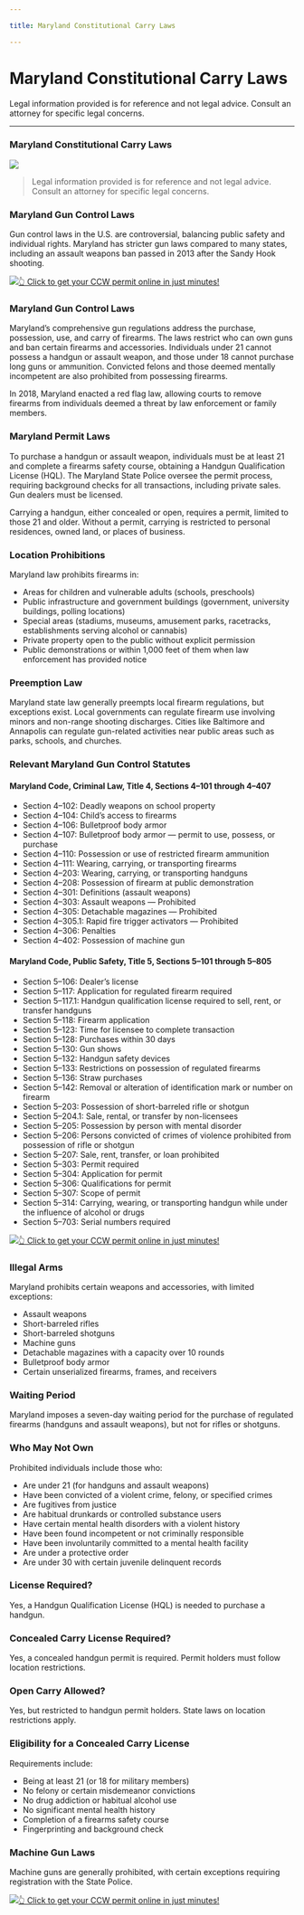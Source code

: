 ```yaml
---

title: Maryland Constitutional Carry Laws

---
```


# Maryland Constitutional Carry Laws

Legal information provided is for reference and not legal advice. Consult an attorney for specific legal concerns. 

* * *

### Maryland Constitutional Carry Laws

![](https://cdn-images-1.medium.com/max/1200/1*_-JnIt1bvQcH6kOhMc46Jg.png)

> Legal information provided is for reference and not legal advice. Consult an attorney for specific legal concerns.

### Maryland Gun Control Laws

Gun control laws in the U.S. are controversial, balancing public safety and individual rights. Maryland has stricter gun laws compared to many states, including an assault weapons ban passed in 2013 after the Sandy Hook shooting.

[![](https://cdn-images-1.medium.com/max/1200/1*aCmvRhaa5Xjz4zDZxHzAjg.png)](https://serp.ly/ccw)[👆 Click to get your CCW permit online in just minutes!](https://serp.ly/ccw)

### Maryland Gun Control Laws

Maryland’s comprehensive gun regulations address the purchase, possession, use, and carry of firearms. The laws restrict who can own guns and ban certain firearms and accessories. Individuals under 21 cannot possess a handgun or assault weapon, and those under 18 cannot purchase long guns or ammunition. Convicted felons and those deemed mentally incompetent are also prohibited from possessing firearms.

In 2018, Maryland enacted a red flag law, allowing courts to remove firearms from individuals deemed a threat by law enforcement or family members.

### Maryland Permit Laws

To purchase a handgun or assault weapon, individuals must be at least 21 and complete a firearms safety course, obtaining a Handgun Qualification License (HQL). The Maryland State Police oversee the permit process, requiring background checks for all transactions, including private sales. Gun dealers must be licensed.

Carrying a handgun, either concealed or open, requires a permit, limited to those 21 and older. Without a permit, carrying is restricted to personal residences, owned land, or places of business.

### Location Prohibitions

Maryland law prohibits firearms in:

  * Areas for children and vulnerable adults (schools, preschools)
  * Public infrastructure and government buildings (government, university buildings, polling locations)
  * Special areas (stadiums, museums, amusement parks, racetracks, establishments serving alcohol or cannabis)
  * Private property open to the public without explicit permission
  * Public demonstrations or within 1,000 feet of them when law enforcement has provided notice



### Preemption Law

Maryland state law generally preempts local firearm regulations, but exceptions exist. Local governments can regulate firearm use involving minors and non-range shooting discharges. Cities like Baltimore and Annapolis can regulate gun-related activities near public areas such as parks, schools, and churches.

### Relevant Maryland Gun Control Statutes

#### Maryland Code, Criminal Law, Title 4, Sections 4–101 through 4–407

  * Section 4–102: Deadly weapons on school property
  * Section 4–104: Child’s access to firearms
  * Section 4–106: Bulletproof body armor
  * Section 4–107: Bulletproof body armor — permit to use, possess, or purchase
  * Section 4–110: Possession or use of restricted firearm ammunition
  * Section 4–111: Wearing, carrying, or transporting firearms
  * Section 4–203: Wearing, carrying, or transporting handguns
  * Section 4–208: Possession of firearm at public demonstration
  * Section 4–301: Definitions (assault weapons)
  * Section 4–303: Assault weapons — Prohibited
  * Section 4–305: Detachable magazines — Prohibited
  * Section 4–305.1: Rapid fire trigger activators — Prohibited
  * Section 4–306: Penalties
  * Section 4–402: Possession of machine gun



#### Maryland Code, Public Safety, Title 5, Sections 5–101 through 5–805

  * Section 5–106: Dealer’s license
  * Section 5–117: Application for regulated firearm required
  * Section 5–117.1: Handgun qualification license required to sell, rent, or transfer handguns
  * Section 5–118: Firearm application
  * Section 5–123: Time for licensee to complete transaction
  * Section 5–128: Purchases within 30 days
  * Section 5–130: Gun shows
  * Section 5–132: Handgun safety devices
  * Section 5–133: Restrictions on possession of regulated firearms
  * Section 5–136: Straw purchases
  * Section 5–142: Removal or alteration of identification mark or number on firearm
  * Section 5–203: Possession of short-barreled rifle or shotgun
  * Section 5–204.1: Sale, rental, or transfer by non-licensees
  * Section 5–205: Possession by person with mental disorder
  * Section 5–206: Persons convicted of crimes of violence prohibited from possession of rifle or shotgun
  * Section 5–207: Sale, rent, transfer, or loan prohibited
  * Section 5–303: Permit required
  * Section 5–304: Application for permit
  * Section 5–306: Qualifications for permit
  * Section 5–307: Scope of permit
  * Section 5–314: Carrying, wearing, or transporting handgun while under the influence of alcohol or drugs
  * Section 5–703: Serial numbers required


[![](https://cdn-images-1.medium.com/max/1200/1*TMCVgNoKp2NAtvLSAMkaJg.png)](https://serp.ly/ccw)[👆 Click to get your CCW permit online in just minutes!](https://serp.ly/ccw)

### Illegal Arms

Maryland prohibits certain weapons and accessories, with limited exceptions:

  * Assault weapons
  * Short-barreled rifles
  * Short-barreled shotguns
  * Machine guns
  * Detachable magazines with a capacity over 10 rounds
  * Bulletproof body armor
  * Certain unserialized firearms, frames, and receivers



### Waiting Period

Maryland imposes a seven-day waiting period for the purchase of regulated firearms (handguns and assault weapons), but not for rifles or shotguns.

### Who May Not Own

Prohibited individuals include those who:

  * Are under 21 (for handguns and assault weapons)
  * Have been convicted of a violent crime, felony, or specified crimes
  * Are fugitives from justice
  * Are habitual drunkards or controlled substance users
  * Have certain mental health disorders with a violent history
  * Have been found incompetent or not criminally responsible
  * Have been involuntarily committed to a mental health facility
  * Are under a protective order
  * Are under 30 with certain juvenile delinquent records



### License Required?

Yes, a Handgun Qualification License (HQL) is needed to purchase a handgun.

### Concealed Carry License Required?

Yes, a concealed handgun permit is required. Permit holders must follow location restrictions.

### Open Carry Allowed?

Yes, but restricted to handgun permit holders. State laws on location restrictions apply.

### Eligibility for a Concealed Carry License

Requirements include:

  * Being at least 21 (or 18 for military members)
  * No felony or certain misdemeanor convictions
  * No drug addiction or habitual alcohol use
  * No significant mental health history
  * Completion of a firearms safety course
  * Fingerprinting and background check



### Machine Gun Laws

Machine guns are generally prohibited, with certain exceptions requiring registration with the State Police.

[![](https://cdn-images-1.medium.com/max/1200/1*UmVcdbz7GlGdNVJMx2tkag.png)](https://serp.ly/ccw)[👆 Click to get your CCW permit online in just minutes!](https://serp.ly/ccw)

